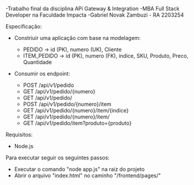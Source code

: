-Trabalho final da disciplina APi Gateway & Integration
-MBA Full Stack Developer na Faculdade Impacta
-Gabriel Novak Zambuzi - RA 2203254

Especificação:
- Constriuir uma aplicação com base na modelagem:
  + PEDIDO -> id (PK), numero (UK), Cliente
  + ITEM_PEDIDO -> id (PK), numero (FK), indice, SKU, Produto, Preco, Quantidade

- Consumir os endpoint:
   + POST /api/v1/pedido
   + GET  /api/v1/pedido/{numero}
   + GET  /api/v1/pedido/
   + POST /api/v1/pedido/{numero}/item
   + GET  /api/v1/pedido/{numero}/item/{indice}
   + GET  /api/v1/pedido/{numero}/item/
   + GET  /api/v1/pedido/item?produto={produto}

Requisitos:
- Node.js

Para executar seguir os seguintes passos:
- Executar o comando "node app.js" na raiz do projeto
- Abrir o arquivo "index.html" no caminho "/frontend/pages/"
